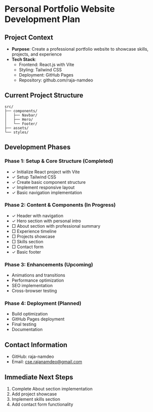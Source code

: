# Personal Portfolio Website Development Plan

## Project Context
- **Purpose**: Create a professional portfolio website to showcase skills, projects, and experience
- **Tech Stack**: 
	- Frontend: React.js with Vite
	- Styling: Tailwind CSS
	- Deployment: GitHub Pages
	- Repository: github.com/raja-namdeo

## Current Project Structure
```
src/
├── components/
│   ├── Navbar/
│   ├── Hero/
│   └── Footer/
├── assets/
└── styles/
```

## Development Phases

### Phase 1: Setup & Core Structure (Completed)
- ✓ Initialize React project with Vite
- ✓ Setup Tailwind CSS
- ✓ Create basic component structure
- ✓ Implement responsive layout
- ✓ Basic navigation implementation

### Phase 2: Content & Components (In Progress)
- ✓ Header with navigation
- ✓ Hero section with personal intro
- □ About section with professional summary
- □ Experience timeline
- □ Projects showcase
- □ Skills section
- □ Contact form
- ✓ Basic footer

### Phase 3: Enhancements (Upcoming)
- Animations and transitions
- Performance optimization
- SEO implementation
- Cross-browser testing

### Phase 4: Deployment (Planned)
- Build optimization
- GitHub Pages deployment
- Final testing
- Documentation

## Contact Information
- GitHub: raja-namdeo
- Email: cse.rajanamdeo@gmail.com

## Immediate Next Steps
1. Complete About section implementation
2. Add project showcase
3. Implement skills section
4. Add contact form functionality
